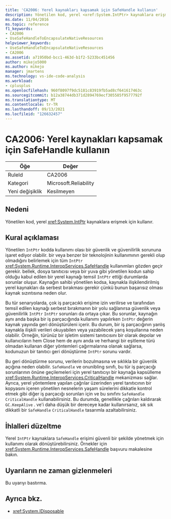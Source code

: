 ```yaml
---
title: 'CA2006: Yerel kaynakları kapsamak için SafeHandle kullanın'
description: Yönetilen kod, yerel <xref:System.IntPtr> kaynaklara erişmek için kullanır.
ms.date: 11/04/2016
ms.topic: reference
f1_keywords:
- CA2006
- UseSafeHandleToEncapsulateNativeResources
helpviewer_keywords:
- UseSafeHandleToEncapsulateNativeResources
- CA2006
ms.assetid: a71950bd-bcc1-463d-b1f2-5233bc451456
author: mikejo5000
ms.author: mikejo
manager: jmartens
ms.technology: vs-ide-code-analysis
ms.workload:
- cplusplus
ms.openlocfilehash: 960f8097f9dc5181c83919fb5ad8cf641617463c
ms.sourcegitcommit: b12a38744db371d2894769ecf305585f9577792f
ms.translationtype: MT
ms.contentlocale: tr-TR
ms.lasthandoff: 09/13/2021
ms.locfileid: "126632457"
---
```

# <a name="ca2006-use-safehandle-to-encapsulate-native-resources"></a>CA2006: Yerel kaynakları kapsamak için SafeHandle kullanın

|Öğe|Değer|
|-|-|
|RuleId|CA2006|
|Kategori|Microsoft.Reliability|
|Yeni değişiklik|Kesilmeyen|

## <a name="cause"></a>Nedeni

Yönetilen kod, yerel <xref:System.IntPtr> kaynaklara erişmek için kullanır.

## <a name="rule-description"></a>Kural açıklaması

Yönetilen `IntPtr` kodda kullanımı olası bir güvenlik ve güvenilirlik sorununa işaret ediyor olabilir. bir veya benzer bir teknolojinin kullanımının gerekli olup olmadığını belirlemek için tüm `IntPtr` <xref:System.Runtime.InteropServices.SafeHandle> kullanımları gözden geçir gerekir. bellek, dosya tanıtıcısı veya bir yuva gibi yönetilen kodun sahip olduğu kabul edilen bir yerel kaynağı temsil `IntPtr` ettiği durumlarda sorunlar oluşur. Kaynağın sahibi yönetilen kodsa, kaynakla ilişkilendirilmiş yerel kaynakları da serbest bırakması gerekir çünkü bunun başarısız olması kaynak sızıntısına neden olur.

Bu tür senaryolarda, çok iş parçacıklı erişime izin verilirse ve tarafından temsil edilen kaynağı serbest bırakmanın bir yolu sağlanırsa güvenlik veya güvenilirlik `IntPtr` `IntPtr` sorunları da ortaya çıkar. Bu sorunlar, kaynağın aynı anda başka bir iş parçacığında kullanımı yapılırken `IntPtr` değerin kaynak yayında geri dönüştürüleni içerir. Bu durum, bir iş parçacığının yanlış kaynakla ilişkili verileri okuyabilen veya yazabilecek yarış koşullarına neden olabilir. Örneğin, türünüz bir işletim sistemi tanıtıcısını bir olarak depolar ve kullanıcıların hem Close hem de aynı anda ve herhangi bir eşitleme türü olmadan kullanan diğer yöntemleri çağırmalarına olanak sağlarsa, kodunuzun bir tanıtıcı geri dönüştürme `IntPtr` sorunu vardır. 

Bu geri dönüştürme sorunu, verilerin bozulmasına ve sıklıkla bir güvenlik açığına neden olabilir. `SafeHandle` ve onunibling sınıfı, bu tür iş parçacığı sorunlarının önüne geçilemeleri için yerel tanıtıcıyı bir kaynağa kapsülleme <xref:System.Runtime.InteropServices.CriticalHandle> mekanizması sağlar. Ayrıca, yerel yöntemlere yapılan çağrılar üzerinden yerel tanıtıcının bir kopyasını içeren yönetilen nesnelerin yaşam sürelerini dikkatle kontrol etmek gibi diğer iş parçacığı sorunları için ve bu sınıfını `SafeHandle` `CriticalHandle` kullanabilirsiniz. Bu durumda, genellikle çağrıları kaldırarak `GC.KeepAlive` . ve'i daha düşük bir dereceye kadar kullanırsanız, sık sık dikkatli bir `SafeHandle` `CriticalHandle` tasarımla azaltabilirsiniz.

## <a name="how-to-fix-violations"></a>İhlalleri düzeltme

Yerel `IntPtr` kaynaklara `SafeHandle` erişimi güvenli bir şekilde yönetmek için kullanımı olarak dönüştürebilirsiniz. Örnekler için <xref:System.Runtime.InteropServices.SafeHandle> başvuru makalesine bakın.

## <a name="when-to-suppress-warnings"></a>Uyarıların ne zaman gizlenmeleri

Bu uyarıyı bastırma.

## <a name="see-also"></a>Ayrıca bkz.

- <xref:System.IDisposable>
